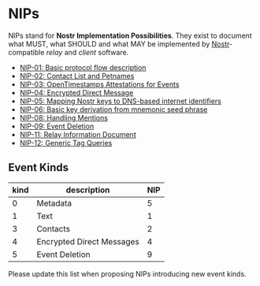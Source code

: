 # NIPs

NIPs stand for **Nostr Implementation Possibilities**. They exist to document what MUST, what SHOULD and what MAY be implemented by [Nostr](https://github.com/fiatjaf/nostr)-compatible _relay_ and _client_ software.

- [NIP-01: Basic protocol flow description](01.md)
- [NIP-02: Contact List and Petnames](02.md)
- [NIP-03: OpenTimestamps Attestations for Events](03.md)
- [NIP-04: Encrypted Direct Message](04.md)
- [NIP-05: Mapping Nostr keys to DNS-based internet identifiers](05.md)
- [NIP-06: Basic key derivation from mnemonic seed phrase](06.md)
- [NIP-08: Handling Mentions](08.md)
- [NIP-09: Event Deletion](09.md)
- [NIP-11: Relay Information Document](11.md)
- [NIP-12: Generic Tag Queries](12.md)

## Event Kinds

| kind | description               | NIP |
|------|---------------------------|-----|
| 0    | Metadata                  | 5   |
| 1    | Text                      | 1   |
| 3    | Contacts                  | 2   |
| 4    | Encrypted Direct Messages | 4   |
| 5    | Event Deletion            | 9   |

Please update this list when proposing NIPs introducing new event kinds.
